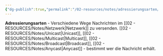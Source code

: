 ```yaml
---
{"dg-publish":true,"permalink":"/02-resources/notes/adressierungsarten/","tags":["informatik/netzwerk/kommunikation","übertragung/ziel"],"noteIcon":"","updated":"2025-10-29T12:59:01.967+01:00"}
---
```


**Adressierungsarten** - Verschiedene Wege Nachrichten im [[02 - RESOURCES/Notes/Netzwerk\|Netzwerk]] zu versenden.
[[02 - RESOURCES/Notes/Unicast\|Unicast]], [[02 - RESOURCES/Notes/Multicast\|Multicast]], [[02 - RESOURCES/Notes/Broadcast\|Broadcast]], [[02 - RESOURCES/Notes/Anycast\|Anycast]] - bestimmt wer die Nachricht erhält.